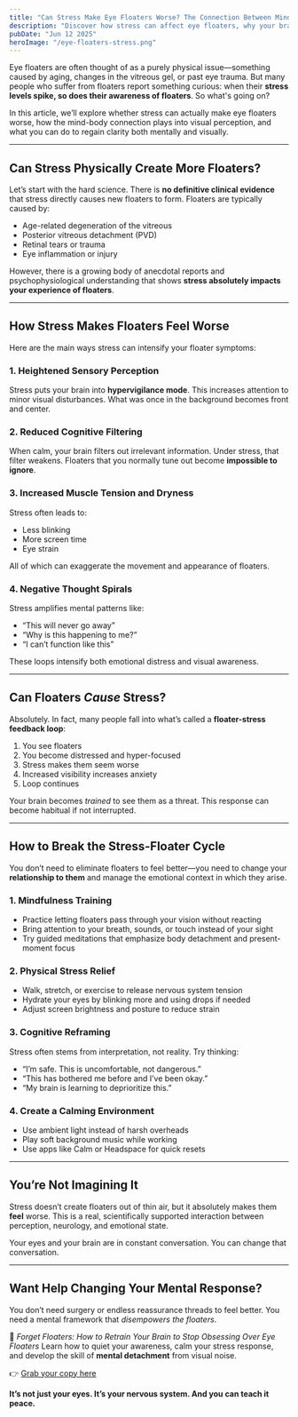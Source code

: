 ```yaml
---
title: "Can Stress Make Eye Floaters Worse? The Connection Between Mind and Vision"
description: "Discover how stress can affect eye floaters, why your brain’s response matters, and what you can do to reduce their impact through calm and focus."
pubDate: "Jun 12 2025"
heroImage: "/eye-floaters-stress.png"
---
```


Eye floaters are often thought of as a purely physical issue—something caused by aging, changes in the vitreous gel, or past eye trauma. But many people who suffer from floaters report something curious: when their **stress levels spike, so does their awareness of floaters**. So what's going on?

In this article, we’ll explore whether stress can actually make eye floaters worse, how the mind-body connection plays into visual perception, and what you can do to regain clarity both mentally and visually.

---

## Can Stress Physically Create More Floaters?

Let’s start with the hard science. There is **no definitive clinical evidence** that stress directly causes new floaters to form. Floaters are typically caused by:

* Age-related degeneration of the vitreous
* Posterior vitreous detachment (PVD)
* Retinal tears or trauma
* Eye inflammation or injury

However, there is a growing body of anecdotal reports and psychophysiological understanding that shows **stress absolutely impacts your experience of floaters**.

---

## How Stress Makes Floaters Feel Worse

Here are the main ways stress can intensify your floater symptoms:

### 1. **Heightened Sensory Perception**

Stress puts your brain into **hypervigilance mode**. This increases attention to minor visual disturbances. What was once in the background becomes front and center.

### 2. **Reduced Cognitive Filtering**

When calm, your brain filters out irrelevant information. Under stress, that filter weakens. Floaters that you normally tune out become **impossible to ignore**.

### 3. **Increased Muscle Tension and Dryness**

Stress often leads to:

* Less blinking
* More screen time
* Eye strain

All of which can exaggerate the movement and appearance of floaters.

### 4. **Negative Thought Spirals**

Stress amplifies mental patterns like:

* “This will never go away”
* “Why is this happening to me?”
* “I can’t function like this”

These loops intensify both emotional distress and visual awareness.

---

## Can Floaters *Cause* Stress?

Absolutely. In fact, many people fall into what’s called a **floater-stress feedback loop**:

1. You see floaters
2. You become distressed and hyper-focused
3. Stress makes them seem worse
4. Increased visibility increases anxiety
5. Loop continues

Your brain becomes *trained* to see them as a threat. This response can become habitual if not interrupted.

---

## How to Break the Stress-Floater Cycle

You don’t need to eliminate floaters to feel better—you need to change your **relationship to them** and manage the emotional context in which they arise.

### 1. **Mindfulness Training**

* Practice letting floaters pass through your vision without reacting
* Bring attention to your breath, sounds, or touch instead of your sight
* Try guided meditations that emphasize body detachment and present-moment focus

### 2. **Physical Stress Relief**

* Walk, stretch, or exercise to release nervous system tension
* Hydrate your eyes by blinking more and using drops if needed
* Adjust screen brightness and posture to reduce strain

### 3. **Cognitive Reframing**

Stress often stems from interpretation, not reality. Try thinking:

* “I’m safe. This is uncomfortable, not dangerous.”
* “This has bothered me before and I’ve been okay.”
* “My brain is learning to deprioritize this.”

### 4. **Create a Calming Environment**

* Use ambient light instead of harsh overheads
* Play soft background music while working
* Use apps like Calm or Headspace for quick resets

---

## You’re Not Imagining It

Stress doesn’t create floaters out of thin air, but it absolutely makes them **feel** worse. This is a real, scientifically supported interaction between perception, neurology, and emotional state.

Your eyes and your brain are in constant conversation. You can change that conversation.

---

## Want Help Changing Your Mental Response?

You don’t need surgery or endless reassurance threads to feel better. You need a mental framework that *disempowers the floaters*.

📘 *Forget Floaters: How to Retrain Your Brain to Stop Obsessing Over Eye Floaters*
Learn how to quiet your awareness, calm your stress response, and develop the skill of **mental detachment** from visual noise.

👉 [Grab your copy here](/)

**It’s not just your eyes. It’s your nervous system. And you can teach it peace.**
